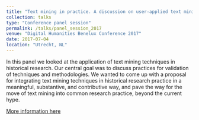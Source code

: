 ```yaml
---
title: "Text mining in practice. A discussion on user-applied text mining techniques in historical research"
collection: talks
type: "Conference panel session"
permalink: /talks/panel_session_2017
venue: "Digital Humanities Benelux Conference 2017"
date: 2017-07-04
location: "Utrecht, NL"
---
```


In this panel we looked at the application of text mining techniques in historical research. Our central goal was to discuss practices for validation of techniques and methodologies. We wanted to come up with a proposal for integrating text mining techniques in historical research practice in a meaningful, substantive, and contributive way, and pave the way for the move of text mining into common research practice, beyond the current hype. 

[More information here](https://dhbenelux2017.eu/wp-content/uploads/sites/187/2017/06/Abstracts_DHBenelux_Tuesday.pdf)
